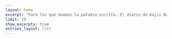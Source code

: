 ```yaml
---
layout: home
excerpt: "Para los que amamos la palabra escrita. El diario de Kajii Narumi"
limit: 10
show_excerpts: true
entries_layout: list
---
```

